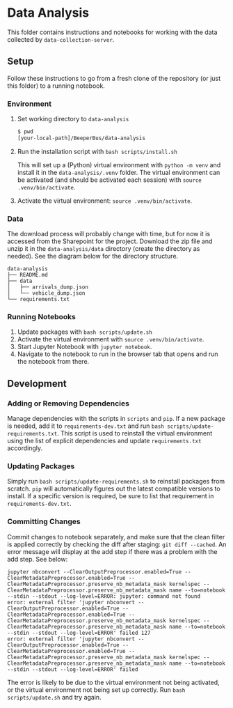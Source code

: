 # Data Analysis

This folder contains instructions and notebooks for working with the data
collected by `data-collection-server`.

## Setup

Follow these instructions to go from a fresh clone of the repository (or just
this folder) to a running notebook.

### Environment

1. Set working directory to `data-analysis`

    ```bash
    $ pwd
    [your-local-path]/BeeperBus/data-analysis
    ```

1. Run the installation script with `bash scripts/install.sh`

    This will set up a (Python) virtual environment with `python -m venv` and
    install it in the `data-analysis/.venv` folder. The virtual environment can
    be activated (and should be activated each session) with
    `source .venv/bin/activate`.

1. Activate the virtual environment: `source .venv/bin/activate`.

### Data

The download process will probably change with time, but for now it is accessed
from the Sharepoint for the project. Download the zip file and unzip it in the
`data-analysis/data` directory (create the directory as needed). See the diagram
below for the directory structure.

```text
data-analysis
├── README.md
├── data
│   ├── arrivals_dump.json
│   └── vehicle_dump.json
└── requirements.txt
```

### Running Notebooks

1. Update packages with `bash scripts/update.sh`
1. Activate the virtual environment with `source .venv/bin/activate`.
1. Start Jupyter Notebook with `jupyter notebook`.
1. Navigate to the notebook to run in the browser tab that opens and run the
notebook from there.

## Development

### Adding or Removing Dependencies

Manage dependencies with the scripts in `scripts` and `pip`. If a new package is
needed, add it to `requirements-dev.txt` and run
`bash scripts/update-requirements.txt`. This script is used to reinstall the
virtual environment using the list of explicit dependencies and update
`requirements.txt` accordingly.

### Updating Packages

Simply run `bash scripts/update-requirements.sh` to reinstall packages from
scratch. `pip` will automatically figures out the latest compatible versions to
install. If a specific version is required, be sure to list that requirement in
`requirements-dev.txt`.

### Committing Changes

Commit changes to notebook separately, and make sure that the clean filter is
applied correctly by checking the diff after staging: `git diff --cached`. An
error message will display at the add step if there was a problem with the add
step. See below:

```text
jupyter nbconvert --ClearOutputPreprocessor.enabled=True --ClearMetadataPreprocessor.enabled=True --ClearMetadataPreprocessor.preserve_nb_metadata_mask kernelspec --ClearMetadataPreprocessor.preserve_nb_metadata_mask name --to=notebook --stdin --stdout --log-level=ERROR: jupyter: command not found
error: external filter 'jupyter nbconvert --ClearOutputPreprocessor.enabled=True --ClearMetadataPreprocessor.enabled=True --ClearMetadataPreprocessor.preserve_nb_metadata_mask kernelspec --ClearMetadataPreprocessor.preserve_nb_metadata_mask name --to=notebook --stdin --stdout --log-level=ERROR' failed 127
error: external filter 'jupyter nbconvert --ClearOutputPreprocessor.enabled=True --ClearMetadataPreprocessor.enabled=True --ClearMetadataPreprocessor.preserve_nb_metadata_mask kernelspec --ClearMetadataPreprocessor.preserve_nb_metadata_mask name --to=notebook --stdin --stdout --log-level=ERROR' failed
```

The error is likely to be due to the virtual environment not being activated, or
the virtual environment not being set up correctly. Run `bash scripts/update.sh`
and try again.
